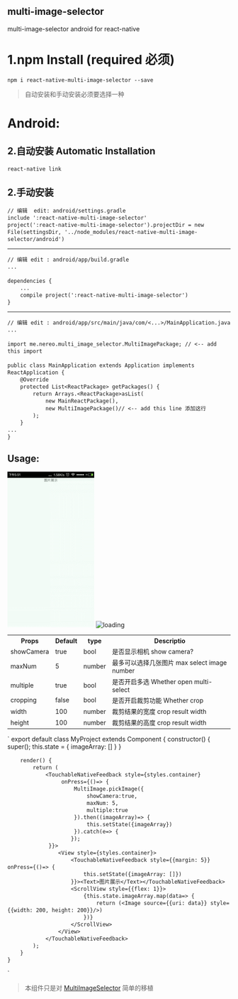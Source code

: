 ## multi-image-selector
multi-image-selector android for react-native

# 1.npm Install (required 必须)
	npm i react-native-multi-image-selector --save 
> 自动安装和手动安装必须要选择一种
# Android:
## 2.自动安装 Automatic Installation
	react-native link 
## 2.手动安装
 
	// 编辑  edit: android/settings.gradle
	include ':react-native-multi-image-selector'
	project(':react-native-multi-image-selector').projectDir = new File(settingsDir, '../node_modules/react-native-multi-image-selector/android')

---
	// 编辑 edit : android/app/build.gradle
	...
	
	dependencies {
	    ...
	    compile project(':react-native-multi-image-selector')
	}
---
	// 编辑 edit : android/app/src/main/java/com/<...>/MainApplication.java
	...
	
	import me.nereo.multi_image_selector.MultiImagePackage; // <-- add this import
	
	public class MainApplication extends Application implements ReactApplication {
	    @Override
	    protected List<ReactPackage> getPackages() {
	        return Arrays.<ReactPackage>asList(
	            new MainReactPackage(),
	            new MultiImagePackage()// <-- add this line 添加这行
	        );
	    }
	...
	}	
## Usage:
![loading](Example/camera.gif) ![loading](Example/multiple.gif) 
<table>
	<tr>
		<th>Props</th>
		<th>Default</th>
		<th>type</th>
		<th>Descriptio</th>
	</tr>
	<tr>
		<td>showCamera</td>
		<td>true</td>
		<td>bool</td>	
		<td>是否显示相机 show camera?</td>	
	</<tr> 
	<tr>
		<td>maxNum</td>
		<td>5</td>
		<td>number</td>	
		<td>最多可以选择几张图片 max select image number</td>	
	</<tr> 
	<tr>
		<td>multiple</td>
		<td>true</td>
		<td>bool</td>	
		<td>是否开启多选 Whether open multi-select</td>	
	</<tr> 	
	<tr>
		<td>cropping</td>
		<td>false</td>
		<td>bool</td>	
		<td>是否开启裁剪功能 Whether crop</td>	
	</<tr> 
	<tr>
		<td>width</td>

<td>100</td>
		<td>number</td>	
		<td>裁剪结果的宽度 crop result width</td>	
	</<tr> 
	<tr>
		<td>height</td>
		<td>100</td>
		<td>number</td>	
		<td>裁剪结果的高度 crop result width</td>	
	</<tr> 
</table>

`
	export default class MyProject extends Component {
	    constructor() {
	        super();
	        this.state = {
	            imageArray: []
	        }
	    }
	
	    render() {
	        return (
	            <TouchableNativeFeedback style={styles.container}
	                 onPress={()=> {
	                     MultiImage.pickImage({
	                         showCamera:true,
	                         maxNum: 5,
	                         multiple:true
	                     }).then((imageArray)=> {
	                         this.setState({imageArray})
	                     }).catch(e=> {
	                    });
	             }}>
	                <View style={styles.container}>
	                    <TouchableNativeFeedback style={{margin: 5}} onPress={()=> {
	                        this.setState({imageArray: []})
	                    }}><Text>图片展示</Text></TouchableNativeFeedback>
	                    <ScrollView style={{flex: 1}}>
	                        {this.state.imageArray.map(data=> {
	                            return (<Image source={{uri: data}} style={{width: 200, height: 200}}/>)
	                        })}
	                    </ScrollView>
	                </View>
	            </TouchableNativeFeedback>
	        );
	    }
	}

`
> 本组件只是对 [MultiImageSelector](https://github.com/lovetuzitong/MultiImageSelector) 简单的移植 

